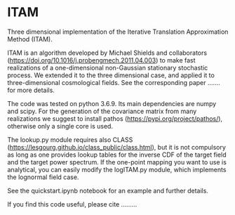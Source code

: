 # ITAM
Three dimensional implementation of the Iterative Translation Approximation Method (ITAM).

ITAM is an algorithm developed by Michael Shields and collaborators (https://doi.org/10.1016/j.probengmech.2011.04.003) to make fast realizations of a one-dimensional non-Gaussian stationary stochastic process. We extended it to the three dimensional case, and applied it to three-dimensional cosmological fields. See the corresponding paper ....... for more details.

The code was tested on python 3.6.9. Its main dependencies are numpy and scipy. For the generation of the covariance matrix from many realizations we suggest to install pathos (https://pypi.org/project/pathos/), otherwise only a single core is used.

The lookup.py module requires also CLASS (https://lesgourg.github.io/class_public/class.html), but it is not compulsory as long as one provides lookup tables for the inverse CDF of the target field and the target power spectrum. If the one-point mapping you want to use is analytical, you can easily modify the logITAM.py module, which implements the lognormal field case.

See the quickstart.ipynb notebook for an example and further details.

If you find this code useful, please cite .........
